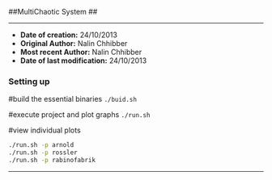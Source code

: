 ##MultiChaotic System ##

----------------------------------------
* **Date of creation:** 24/10/2013
* **Original Author:**  Nalin Chhibber
* **Most recent Author:** Nalin Chhibber
* **Date of last modification:** 24/10/2013

### Setting up ###
#build the essential binaries
`./buid.sh`

#execute project and plot graphs
`./run.sh`

#view individual plots
```bash
./run.sh -p arnold
./run.sh -p rossler
./run.sh -p rabinofabrik
```

----------------------------------------

